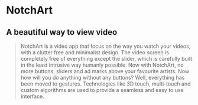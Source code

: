 
# NotchArt
## A beautiful way to view video

> NotchArt is a video app that focus on the way you watch your videos, with a clutter free and minimalist design. The video screen is completely free of everything except the slider, which is carefully built in the least intrusive way humanly possible. Now with NotchArt, no more buttons, sliders and ad marks above your favourite artists. Now how will you do anything without any buttons? Well, everything has been moved to gestures. Technologies like 3D touch, multi-touch and custom algorithms are used to provide a seamless and easy to use interface.   
